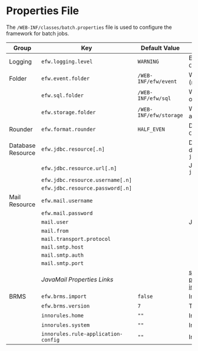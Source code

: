 # Properties File

The `/WEB-INF/classes/batch.properties` file is used to configure the framework for batch jobs.

| Group | Key | Default Value | Description |
|---|---|---|---|
| Logging | `efw.logging.level` | `WARNING` | EFW log output level: `ALL`, `FINEST`, `FINER`, `FINE`, `CONFIG`, `INFO`, `WARNING`, `SEVERE`, `OFF` |
| Folder | `efw.event.folder` | `/WEB-INF/efw/event` | Web application event program folder (relative or absolute path). |
|  | `efw.sql.folder` | `/WEB-INF/efw/sql` | Web application external SQL folder (relative or absolute path). |
|  | `efw.storage.folder` | `/WEB-INF/efw/storage` | Web application I/O folder (relative or absolute path). |
| Rounder | `efw.format.rounder` | `HALF_EVEN` | Default rounder for format method: `UP`, `DOWN`, `CEILING`, `FLOOR`, `HALF_UP`, `HALF_DOWN`, `HALF_EVEN` |
| Database Resource | `efw.jdbc.resource[.n]` |  | Default JDBC resource name (multiple definitions allowed with `[.n]`). Example: `jdbc/efw` |
|  | `efw.jdbc.resource.url[.n]` |  | JDBC URL. Example: `jdbc:postgresql://127.0.0.1:5432/efwSample` |
|  | `efw.jdbc.resource.username[.n]` |  |  |
|  | `efw.jdbc.resource.password[.n]` |  |  |
| Mail Resource | `efw.mail.username` |  |  |
|  | `efw.mail.password` |  |  |
|  | `mail.user` |  | JavaMail properties (see below). |
|  | `mail.from` |  |  |
|  | `mail.transport.protocol` |  |  |
|  | `mail.smtp.host` |  |  |
|  | `mail.smtp.auth` |  |  |
|  | `mail.smtp.port` |  |  |
|  | *JavaMail Properties Links* |  | [smtp api](https://javaee.github.io/javamail/docs/api/com/sun/mail/smtp/package-summary.html)<br>[pop3 api](https://javaee.github.io/javamail/docs/api/com/sun/mail/pop3/package-summary.html)<br>[imap api](https://javaee.github.io/javamail/docs/api/com/sun/mail/imap/package-summary.html) |
| BRMS | `efw.brms.import` | `false` | Import InnoRules? |
|  | `efw.brms.version` | `7` | The version of InnoRules. |
|  | `innorules.home` | `""` | InnoRules home folder. |
|  | `innorules.system` | `""` | InnoRules system ID. |
|  | `innorules.rule-application-config` | `""` | InnoRules application ID. |